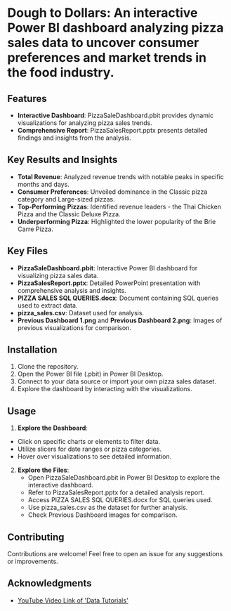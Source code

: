 # Dough to Dollars: An interactive Power BI dashboard analyzing pizza sales data to uncover consumer preferences and market trends in the food industry.

## Features

- **Interactive Dashboard**: PizzaSaleDashboard.pbit provides dynamic visualizations for analyzing pizza sales trends.
- **Comprehensive Report**: PizzaSalesReport.pptx presents detailed findings and insights from the analysis. 

## Key Results and Insights

- **Total Revenue**: Analyzed revenue trends with notable peaks in specific months and days.
- **Consumer Preferences**: Unveiled dominance in the Classic pizza category and Large-sized pizzas.
- **Top-Performing Pizzas**: Identified revenue leaders - the Thai Chicken Pizza and the Classic Deluxe Pizza.
- **Underperforming Pizza**: Highlighted the lower popularity of the Brie Carre Pizza.

## Key Files

- **PizzaSaleDashboard.pbit**: Interactive Power BI dashboard for visualizing pizza sales data.
- **PizzaSalesReport.pptx**: Detailed PowerPoint presentation with comprehensive analysis and insights.
- **PIZZA SALES SQL QUERIES.docx**: Document containing SQL queries used to extract data.
- **pizza_sales.csv**: Dataset used for analysis.
- **Previous Dashboard 1.png** and **Previous Dashboard 2.png**: Images of previous visualizations for comparison.

## Installation

1. Clone the repository.
2. Open the Power BI file (.pbit) in Power BI Desktop.
3. Connect to your data source or import your own pizza sales dataset.
4. Explore the dashboard by interacting with the visualizations.

## Usage
1. **Explore the Dashboard**:
- Click on specific charts or elements to filter data.
- Utilize slicers for date ranges or pizza categories.
- Hover over visualizations to see detailed information.
2. **Explore the Files**:
   - Open PizzaSaleDashboard.pbit in Power BI Desktop to explore the interactive dashboard.
   - Refer to PizzaSalesReport.pptx for a detailed analysis report.
   - Access PIZZA SALES SQL QUERIES.docx for SQL queries used.
   - Use pizza_sales.csv as the dataset for further analysis.
   - Check Previous Dashboard images for comparison.

## Contributing

Contributions are welcome! Feel free to open an issue for any suggestions or improvements.

## Acknowledgments

- [YouTube Video Link of 'Data Tutorials']([link-to-powerpoint-file](https://www.youtube.com/watch?v=V-s8c6jMRN0&t=8716s)https://www.youtube.com/watch?v=V-s8c6jMRN0&t=8716s)

